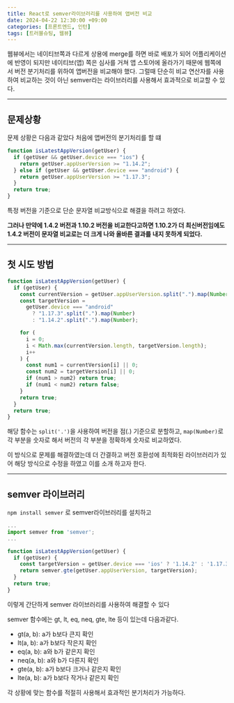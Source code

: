 ```yaml
---
title: React로 semver라이브러리를 사용하여 앱버전 비교
date: 2024-04-22 12:30:00 +09:00
categories: [프론트엔드, 인턴]
tags: [트러블슈팅, 웹뷰]
---
```


웹뷰에서는 네이티브쪽과 다르게 상용에 merge를 하면 바로 배포가 되어 어플리케이션에 반영이 되지만 네이티브(앱) 쪽은 심사를 거쳐 앱 스토어에 올라가기 때문에 웹쪽에서 버전 분기처리를 위하여 앱버전을 비교해야 했다. 그럴때 단순히 비교 연산자를 사용하여 비교하는 것이 아닌 semver라는 라이브러리를 사용해서 효과적으로 비교할 수 있다.

---

## 문제상황

문제 상황은 다음과 같았다
처음에 앱버전의 분기처리를 할 떄

```ts
function isLatestAppVersion(getUser) {
  if (getUser && getUser.device === "ios") {
    return getUser.appUserVersion >= "1.14.2";
  } else if (getUser && getUser.device === "android") {
    return getUser.appUserVersion >= "1.17.3";
  }
  return true;
}
```

특정 버전을 기준으로 단순 문자열 비교방식으로 해결을 하려고 하였다.

**그러나 만약에 1.4.2 버전과 1.10.2 버전을 비교한다고하면 1.10.2가 더 최신버전임에도 1.4.2 버전이 문자열 비교로는 더 크게 나와 올바른 결과를 내지 못하게 되었다.**

---

## 첫 시도 방법

```ts
function isLatestAppVersion(getUser) {
  if (getUser) {
    const currentVersion = getUser.appUserVersion.split(".").map(Number);
    const targetVersion =
      getUser.device === "android"
        ? "1.17.3".split(".").map(Number)
        : "1.14.2".split(".").map(Number);

    for (
      i = 0;
      i < Math.max(currentVersion.length, targetVersion.length);
      i++
    ) {
      const num1 = currentVersion[i] || 0;
      const num2 = targetVersion[i] || 0;
      if (num1 > num2) return true;
      if (num1 < num2) return false;
    }
    return true;
  }
  return true;
}
```

해당 함수는 `split('.')`을 사용하여 버전을 점(.) 기준으로 분할하고, `map(Number)`로 각 부분을 숫자로 해서 버전의 각 부분을 정확하게 숫자로 비교하였다.

이 방식으로 문제를 해결하였는데 더 간결하고 버전 호환성에 최적화된 라이브러리가 있어 해당 방식으로 수정을 하였고 이를 소개 하고자 한다.

---

## semver 라이브러리

`npm install semver` 로 semver라이브러리를 설치하고

```ts
...
import semver from 'semver';
...

function isLatestAppVersion(getUser) {
  if (getUser) {
    const targetVersion = getUser.device === 'ios' ? '1.14.2' : '1.17.3';
    return semver.gte(getUser.appUserVersion, targetVersion);
  }
  return true;
}

```

이렇게 간단하게 semver 라이브러리를 사용하여 해결할 수 있다

semver 함수에는 gt, lt, eq, neq, gte, lte 등이 있는데 다음과같다.

- gt(a, b): a가 b보다 큰지 확인
- lt(a, b): a가 b보다 작은지 확인
- eq(a, b): a와 b가 같은지 확인
- neq(a, b): a와 b가 다른지 확인
- gte(a, b): a가 b보다 크거나 같은지 확인
- lte(a, b): a가 b보다 작거나 같은지 확인

각 상황에 맞는 함수를 적절히 사용해서 효과적인 분기처리가 가능하다.
